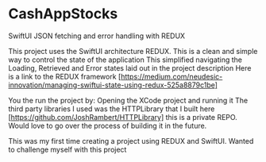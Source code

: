 # CashAppStocks
SwiftUI JSON fetching and error handling with REDUX

This project uses the SwiftUI architecture REDUX. This is a clean and simple way to control the state of the application
This simplified navigating the Loading, Retrieved and Error states laid out in the project description
Here is a link to the REDUX framework [https://medium.com/neudesic-innovation/managing-swiftui-state-using-redux-525a8879c1be]

You the run the project by: Opening the XCode project and running it
The third party libraries I used was the HTTPLibrary that I built here [https://github.com/JoshRambert/HTTPLibrary] this is a private REPO.
Would love to go over the process of building it in the future.

This was my first time creating a project using REDUX and SwiftUI. Wanted to challenge myself with this project

